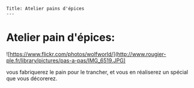 	Title: Atelier pains d'épices
	---

# Atelier pain d'épices:
![https://www.flickr.com/photos/wolfworld/](http://www.rougier-ple.fr/library/pictures/pas-a-pas/IMG_6519.JPG)

vous fabriquerez le pain pour le trancher, et vous en réaliserez un spécial que vous décorerez.